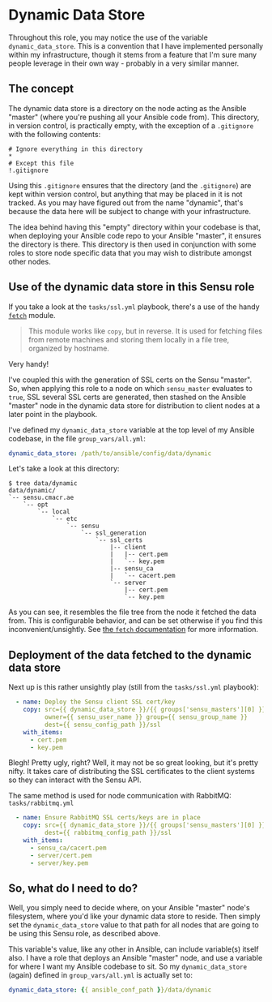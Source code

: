 # Dynamic Data Store
Throughout this role, you may notice the use of the variable `dynamic_data_store`.
This is a convention that I have implemented personally within my infrastructure, though it stems from a feature that I'm sure many people leverage in their own way - probably in a very similar manner.

## The concept
The dynamic data store is a directory on the node acting as the Ansible "master" (where you're pushing all your Ansible code from).
This directory, in version control, is practically empty, with the exception of a `.gitignore` with the following contents:
```
# Ignore everything in this directory
*
# Except this file
!.gitignore
```
Using this `.gitignore` ensures that the directory (and the `.gitignore`) are kept within version control, but anything that may be placed in it is not tracked. As you may have figured out from the name "dynamic", that's because the data here will be subject to change with your infrastructure.

The idea behind having this "empty" directory within your codebase is that, when deploying your Ansible code repo to your Ansible "master", it ensures the directory is there. This directory is then used in conjunction with some roles to store node specific data that you may wish to distribute amongst other nodes.

## Use of the dynamic data store in this Sensu role
If you take a look at the `tasks/ssl.yml` playbook, there's a use of the handy [`fetch`](http://docs.ansible.com/fetch_module.html) module.

>This module works like `copy`, but in reverse. It is used for fetching files from remote machines and storing them locally in a file tree, organized by hostname.

Very handy!

I've coupled this with the generation of SSL certs on the Sensu "master". So, when applying this role to a node on which `sensu_master` evaluates to `true`, SSL several SSL certs are generated, then stashed on the Ansible "master" node in the dynamic data store for distribution to client nodes at a later point in the playbook.

I've defined my `dynamic_data_store` variable at the top level of my Ansible codebase, in the file `group_vars/all.yml`:
``` yaml
dynamic_data_store: /path/to/ansible/config/data/dynamic
```
Let's take a look at this directory:
```
$ tree data/dynamic
data/dynamic/
`-- sensu.cmacr.ae
    `-- opt
        `-- local
            `-- etc
                `-- sensu
                    `-- ssl_generation
                        `-- ssl_certs
                            |-- client
                            |   |-- cert.pem
                            |   `-- key.pem
                            |-- sensu_ca
                            |   `-- cacert.pem
                            `-- server
                                |-- cert.pem
                                `-- key.pem
```
As you can see, it resembles the file tree from the node it fetched the data from. This is configurable behavior, and can be set otherwise if you find this inconvenient/unsightly. See [ the `fetch` documentation](http://docs.ansible.com/fetch_module.html) for more information.

## Deployment of the data fetched to the dynamic data store
Next up is this rather unsightly play (still from the `tasks/ssl.yml` playbook):
``` yaml
  - name: Deploy the Sensu client SSL cert/key
    copy: src={{ dynamic_data_store }}/{{ groups['sensu_masters'][0] }}/{{ sensu_config_path }}/ssl_generation/ssl_certs/client/{{ item }}
          owner={{ sensu_user_name }} group={{ sensu_group_name }}
          dest={{ sensu_config_path }}/ssl
    with_items:
      - cert.pem
      - key.pem

```
Blegh! Pretty ugly, right? Well, it may not be so great looking, but it's pretty nifty.
It takes care of distributing the SSL certificates to the client systems so they can interact with the Sensu API.

The same method is used for node communication with RabbitMQ:
`tasks/rabbitmq.yml`
``` yaml
  - name: Ensure RabbitMQ SSL certs/keys are in place
    copy: src={{ dynamic_data_store }}/{{ groups['sensu_masters'][0] }}/{{ sensu_config_path }}/ssl_generation/ssl_certs/{{ item }}
          dest={{ rabbitmq_config_path }}/ssl
    with_items:
      - sensu_ca/cacert.pem
      - server/cert.pem
      - server/key.pem
```

## So, what do I need to do?
Well, you simply need to decide where, on your Ansible "master" node's filesystem, where you'd like your dynamic data store to reside.
Then simply set the `dynamic_data_store` value to that path for all nodes that are going to be using this Sensu role, as described above.

This variable's value, like any other in Ansible, can include variable(s) itself also.
I have a role that deploys an Ansible "master" node, and use a variable for where I want my Ansible codebase to sit.
So my `dynamic_data_store` (again) defined in `group_vars/all.yml` is actually set to:
``` yaml
dynamic_data_store: {{ ansible_conf_path }}/data/dynamic
```
